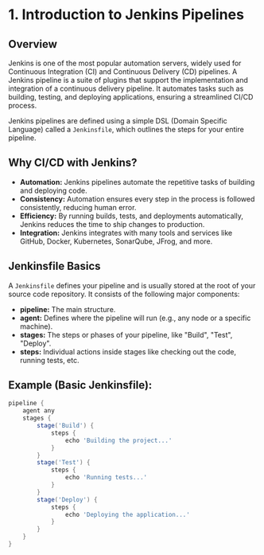 # 1. Introduction to Jenkins Pipelines

## Overview
Jenkins is one of the most popular automation servers, widely used for Continuous Integration (CI) and Continuous Delivery (CD) pipelines. A Jenkins pipeline is a suite of plugins that support the implementation and integration of a continuous delivery pipeline. It automates tasks such as building, testing, and deploying applications, ensuring a streamlined CI/CD process.

Jenkins pipelines are defined using a simple DSL (Domain Specific Language) called a `Jenkinsfile`, which outlines the steps for your entire pipeline.

## Why CI/CD with Jenkins?
- **Automation:** Jenkins pipelines automate the repetitive tasks of building and deploying code.
- **Consistency:** Automation ensures every step in the process is followed consistently, reducing human error.
- **Efficiency:** By running builds, tests, and deployments automatically, Jenkins reduces the time to ship changes to production.
- **Integration:** Jenkins integrates with many tools and services like GitHub, Docker, Kubernetes, SonarQube, JFrog, and more.

## Jenkinsfile Basics
A `Jenkinsfile` defines your pipeline and is usually stored at the root of your source code repository. It consists of the following major components:

- **pipeline:** The main structure.
- **agent:** Defines where the pipeline will run (e.g., any node or a specific machine).
- **stages:** The steps or phases of your pipeline, like "Build", "Test", "Deploy".
- **steps:** Individual actions inside stages like checking out the code, running tests, etc.

## Example (Basic Jenkinsfile):
```groovy
pipeline {
    agent any
    stages {
        stage('Build') {
            steps {
                echo 'Building the project...'
            }
        }
        stage('Test') {
            steps {
                echo 'Running tests...'
            }
        }
        stage('Deploy') {
            steps {
                echo 'Deploying the application...'
            }
        }
    }
}
